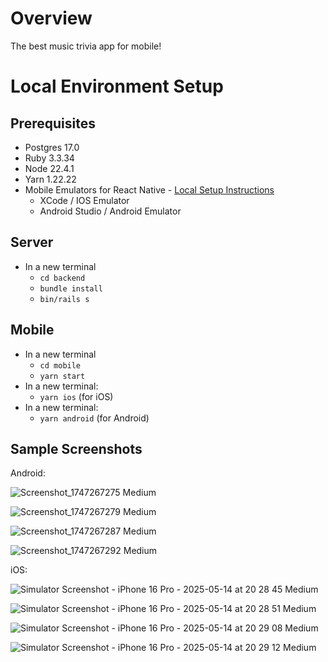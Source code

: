 # Overview

The best music trivia app for mobile!

# Local Environment Setup

## Prerequisites

- Postgres 17.0
- Ruby 3.3.34
- Node 22.4.1
- Yarn 1.22.22
- Mobile Emulators for React Native - [Local Setup Instructions](https://reactnative.dev/docs/set-up-your-environment)
  - XCode / IOS Emulator
  - Android Studio / Android Emulator

## Server
- In a new terminal
  - `cd backend`
  - `bundle install`
  - `bin/rails s`

## Mobile
- In a new terminal
  - `cd mobile`
  - `yarn start`
- In a new terminal:
  - `yarn ios` (for iOS)
- In a new terminal:
  - `yarn android` (for Android)

## Sample Screenshots

Android:

![Screenshot_1747267275 Medium](https://github.com/user-attachments/assets/50489eff-e29f-40d4-bba3-6e030828e9c3)

![Screenshot_1747267279 Medium](https://github.com/user-attachments/assets/67ada444-8225-446e-a609-ab9a2a297c75)

![Screenshot_1747267287 Medium](https://github.com/user-attachments/assets/3c00ba65-81a3-4e99-aab3-5b291ebb850e)

![Screenshot_1747267292 Medium](https://github.com/user-attachments/assets/d14f0b0e-359f-4364-a26a-5bb78b886d86)

iOS:

![Simulator Screenshot - iPhone 16 Pro - 2025-05-14 at 20 28 45 Medium](https://github.com/user-attachments/assets/14018441-39ba-4175-96bf-d938f29b8c52)

![Simulator Screenshot - iPhone 16 Pro - 2025-05-14 at 20 28 51 Medium](https://github.com/user-attachments/assets/3fb27415-b349-4ef6-89f4-41a1d4268617)

![Simulator Screenshot - iPhone 16 Pro - 2025-05-14 at 20 29 08 Medium](https://github.com/user-attachments/assets/25a51275-d1c9-4ca7-8d87-91d8b0a3dfb3)

![Simulator Screenshot - iPhone 16 Pro - 2025-05-14 at 20 29 12 Medium](https://github.com/user-attachments/assets/931f19bd-e852-45b1-93fe-79d1346987cd)
